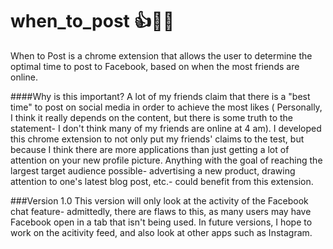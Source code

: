 # when_to_post 👍💁📱
When to Post is a chrome extension that allows the user to determine the optimal time to post to Facebook, based on when the most friends are online.

####Why is this important?
A lot of my friends claim that there is a "best time" to post on social media in order to achieve the most likes ( Personally, I think it really depends on the content, but there is some truth to the statement- I don't think many of my friends are online at 4 am). I developed this chrome extension to not only put my friends' claims to the test, but because I think there are more applications than just getting a lot of attention on your new profile picture. Anything with the goal of reaching the largest target audience possible- advertising a new product, drawing attention to one's latest blog post, etc.- could benefit from this extension.

###Version 1.0
This version will only look at the activity of the Facebook chat feature- admittedly, there are flaws to this, as many users may have Facebook open in a tab that isn't being used. In future versions, I hope to work on the acitivity feed, and also look at other apps such as Instagram.

